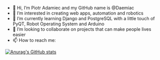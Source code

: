 - 👋 Hi, I’m Piotr Adamiec and my GitHub name is @Daemiac
- 👀 I’m interested in creating web apps, automation and robotics
- 🌱 I’m currently learning Django and PostgreSQL with a little touch of PyQT, Robot Operating System and Arduino
- 💞️ I’m looking to collaborate on projects that can make people lives easier
- 📫 How to reach me: <links will appear in the near future>

[![Anurag's GitHub stats](https://github-readme-stats.vercel.app/api?username=Daemiac)](https://github.com/anuraghazra/github-readme-stats)

<!---
Daemiac/Daemiac is a ✨ special ✨ repository because its `README.md` (this file) appears on your GitHub profile.
You can click the Preview link to take a look at your changes.
--->

